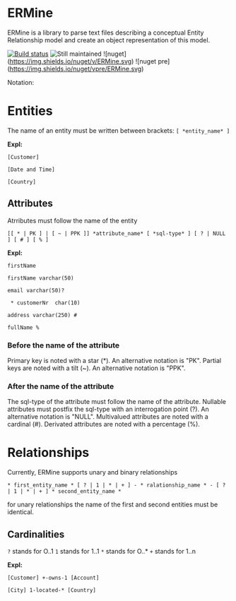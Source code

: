 # ERMine
ERMine is a library to parse text files describing a conceptual Entity Relationship model and create an object representation of this model.

[![Build status](https://ci.appveyor.com/api/projects/status/037mxfssp1fr0y4r?svg=true)](https://ci.appveyor.com/project/CdricLCharlier/ermine) 
![Still maintained](https://img.shields.io/maintenance/yes/2016.svg)
![nuget] (https://img.shields.io/nuget/v/ERMine.svg) 
![nuget pre] (https://img.shields.io/nuget/vpre/ERMine.svg)

Notation:
# Entities
The name of an entity must be written between brackets:
```[ *entity_name* ]```

**Expl:**

``` [Customer] ```

``` [Date and Time] ```

``` [Country] ```

## Attributes 

Atrributes must follow the name of the entity

```[[ * | PK ] | [ ~ | PPK ]] *attribute_name* [ *sql-type* ] [ ? | NULL ] [ # ] [ % ]```

**Expl:**

``` firstName ```

``` firstName varchar(50) ```

``` email varchar(50)? ```

``` * customerNr  char(10)```

``` address varchar(250) # ```

``` fullName % ```

### Before the name of the attribute
Primary key is noted with a star (*). An alternative notation is "PK".
Partial keys are noted with a tilt (~). An alternative notation is "PPK".
### After the name of the attribute
The sql-type of the attribute must follow the name of the attribute.
Nullable attributes must postfix the sql-type with an interrogation point (?). An alternative notation is "NULL".
Multivalued attributes are noted with a cardinal (#).
Derivated attributes are noted with a percentage (%).

# Relationships

Currently, ERMine supports unary and binary relationships

``` * first_entity_name * [ ? | 1 | * | + ] - * ralationship_name * - [ ? | 1 | * | + ] * second_entity_name * ```

for unary relationships the name of the first and second entities must be identical.

## Cardinalities

```?``` stands for O..1
```1``` stands for 1..1
```*``` stands for O..*
```+``` stands for 1..n

**Expl:**

``` [Customer] +-owns-1 [Account] ```

``` [City] 1-located-* [Country] ```
